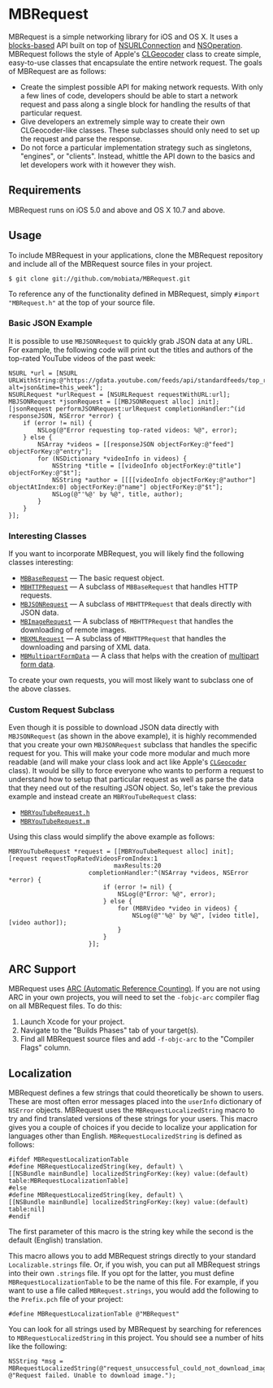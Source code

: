 # MBRequest

MBRequest is a simple networking library for iOS and OS X. It uses a [blocks-based][blocks] API built on top of [NSURLConnection][NSURLConnection] and [NSOperation][NSOperation]. MBRequest follows the style of Apple's [CLGeocoder][CLGeocoder] class to create simple, easy-to-use classes that encapsulate the entire network request. The goals of MBRequest are as follows:

* Create the simplest possible API for making network requests. With only a few lines of code, developers should be able to start a network request and pass along a single block for handling the results of that particular request.
* Give developers an extremely simple way to create their own CLGeocoder-like classes. These subclasses should only need to set up the request and parse the response.
* Do not force a particular implementation strategy such as singletons, "engines", or "clients". Instead, whittle the API down to the basics and let developers work with it however they wish.

## Requirements

MBRequest runs on iOS 5.0 and above and OS X 10.7 and above.

## Usage

To include MBRequest in your applications, clone the MBRequest repository and include all of the MBRequest source files in your project.

    $ git clone git://github.com/mobiata/MBRequest.git

To reference any of the functionality defined in MBRequest, simply `#import "MBRequest.h"` at the top of your source file.

### Basic JSON Example

It is possible to use `MBJSONRequest` to quickly grab JSON data at any URL. For example, the following code will print out the titles and authors of the top-rated YouTube videos of the past week:

```objc
NSURL *url = [NSURL URLWithString:@"https://gdata.youtube.com/feeds/api/standardfeeds/top_rated?alt=json&time=this_week"];
NSURLRequest *urlRequest = [NSURLRequest requestWithURL:url];
MBJSONRequest *jsonRequest = [[MBJSONRequest alloc] init];
[jsonRequest performJSONRequest:urlRequest completionHandler:^(id responseJSON, NSError *error) {
    if (error != nil) {
        NSLog(@"Error requesting top-rated videos: %@", error);
    } else {
        NSArray *videos = [[responseJSON objectForKey:@"feed"] objectForKey:@"entry"];
        for (NSDictionary *videoInfo in videos) {
            NSString *title = [[videoInfo objectForKey:@"title"] objectForKey:@"$t"];
            NSString *author = [[[[videoInfo objectForKey:@"author"] objectAtIndex:0] objectForKey:@"name"] objectForKey:@"$t"];
            NSLog(@"'%@' by %@", title, author);
        }
    }
}];
```

### Interesting Classes

If you want to incorporate MBRequest, you will likely find the following classes interesting:

* [`MBBaseRequest`](https://github.com/mobiata/MBRequest/blob/master/Classes/MBBaseRequest.h) — The basic request object.
* [`MBHTTPRequest`](https://github.com/mobiata/MBRequest/blob/master/Classes/MBHTTPRequest.h) — A subclass of `MBBaseRequest` that handles HTTP requests.
* [`MBJSONRequest`](https://github.com/mobiata/MBRequest/blob/master/Classes/MBJSONRequest.h) — A subclass of `MBHTTPRequest` that deals directly with JSON data.
* [`MBImageRequest`](https://github.com/mobiata/MBRequest/blob/master/Classes/MBImageRequest.h) — A subclass of `MBHTTPRequest` that handles the downloading of remote images.
* [`MBXMLRequest`](https://github.com/mobiata/MBRequest/blob/master/Classes/MBXMLRequest.h) — A subclass of `MBHTTPRequest` that handles the downloading and parsing of XML data.
* [`MBMultipartFormData`](https://github.com/mobiata/MBRequest/blob/master/Classes/MBMultipartFormData.h) — A class that helps with the creation of [multipart form data][MultipartFormData].

To create your own requests, you will most likely want to subclass one of the above classes.

### Custom Request Subclass

Even though it is possible to download JSON data directly with `MBJSONRequest` (as shown in the above example), it is highly recommended that you create your own `MBJSONRequest` subclass that handles the specific request for you. This will make your code more modular and much more readable (and will make your class look and act like Apple's [`CLGeocoder`][CLGeocoder] class). It would be silly to force everyone who wants to perform a request to understand how to setup that particular request as well as parse the data that they need out of the resulting JSON object. So, let's take the previous example and instead create an `MBRYouTubeRequest` class:

* [`MBRYouTubeRequest.h`][MBRYouTubeRequest.h]
* [`MBRYouTubeRequest.m`][MBRYouTubeRequest.m]

Using this class would simplify the above example as follows:

```objc
MBRYouTubeRequest *request = [[MBRYouTubeRequest alloc] init];
[request requestTopRatedVideosFromIndex:1
                             maxResults:20
                      completionHandler:^(NSArray *videos, NSError *error) {
                          if (error != nil) {
                              NSLog(@"Error: %@", error);
                          } else {
                              for (MBRVideo *video in videos) {
                                  NSLog(@"'%@' by %@", [video title], [video author]);
                              }
                          }
                      }];
```

## ARC Support

MBRequest uses [ARC (Automatic Reference Counting)][ARC]. If you are not using ARC in your own projects, you will need to set the `-fobjc-arc` compiler flag on all MBRequest files. To do this:

1. Launch Xcode for your project.
2. Navigate to the "Builds Phases" tab of your target(s).
3. Find all MBRequest source files and add `-f-objc-arc` to the "Compiler Flags" column.

## Localization

MBRequest defines a few strings that could theoretically be shown to users. These are most often error messages placed into the `userInfo` dictionary of `NSError` objects. MBRequest uses the `MBRequestLocalizedString` macro to try and find translated versions of these strings for your users. This macro gives you a couple of choices if you decide to localize your application for languages other than English. `MBRequestLocalizedString` is defined as follows:

```objc
#ifdef MBRequestLocalizationTable
#define MBRequestLocalizedString(key, default) \
[[NSBundle mainBundle] localizedStringForKey:(key) value:(default) table:MBRequestLocalizationTable]
#else
#define MBRequestLocalizedString(key, default) \
[[NSBundle mainBundle] localizedStringForKey:(key) value:(default) table:nil]
#endif
```

The first parameter of this macro is the string key while the second is the default (English) translation.

This macro allows you to add MBRequest strings directly to your standard `Localizable.strings` file. Or, if you wish, you can put all MBRequest strings into their own `.strings` file. If you opt for the latter, you must define `MBRequestLocalizationTable` to be the name of this file. For example, if you want to use a file called `MBRequest.strings`, you would add the following to the `Prefix.pch` file of your project:

```objc
#define MBRequestLocalizationTable @"MBRequest"
```

You can look for all strings used by MBRequest by searching for references to `MBRequestLocalizedString` in this project. You should see a number of hits like the following:

```objc
NSString *msg = MBRequestLocalizedString(@"request_unsuccessful_could_not_download_image", @"Request failed. Unable to download image.");
```

[blocks]: http://developer.apple.com/library/ios/documentation/cocoa/Conceptual/Blocks/Articles/00_Introduction.html
[NSURLConnection]: http://developer.apple.com/documentation/Cocoa/Reference/Foundation/Classes/nsurlconnection_Class/Reference/Reference.html
[NSOperation]: http://developer.apple.com/library/ios/documentation/Cocoa/Reference/NSOperation_class/Reference/Reference.html
[CLGeocoder]: http://developer.apple.com/library/ios/documentation/CoreLocation/Reference/CLGeocoder_class/Reference/Reference.html
[MBRYouTubeRequest.h]: https://github.com/mobiata/MBRequest/blob/master/Example/MBRequestExample/MBRYouTubeRequest.h
[MBRYouTubeRequest.m]: https://github.com/mobiata/MBRequest/blob/master/Example/MBRequestExample/MBRYouTubeRequest.m
[ARC]: http://clang.llvm.org/docs/AutomaticReferenceCounting.html
[MultipartFormData]: http://www.w3.org/TR/html401/interact/forms.html#h-17.13.4.2
